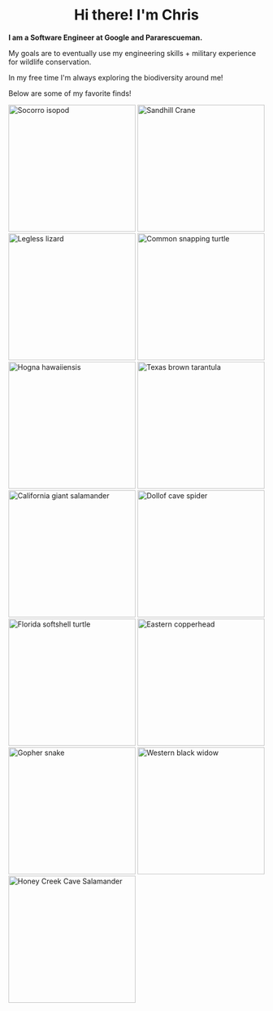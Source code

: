 <h1 align="center">Hi there! I'm Chris</h1>

<b>I am a Software Engineer at Google and Pararescueman.</b>
<p>My goals are to eventually use my engineering skills + military experience for wildlife conservation.</p>
  
<p>In my free time I'm always exploring the biodiversity around me!</p>
<p>Below are some of my favorite finds!</p>
<div>
  <img alt="Socorro isopod" src="https://github.com/user-attachments/assets/3538be2c-1c34-4c8e-a311-02ea43acf3e5" height="250px" />
  <img alt="Sandhill Crane" src="https://github.com/user-attachments/assets/8893e257-79e5-4bf1-856c-3ed2d1999c4d" height="250px" />
  <img alt="Legless lizard" src="https://user-images.githubusercontent.com/13311268/236928793-0a798f32-dc7c-4652-88eb-813c2db16194.jpg" height="250px" />
  <img alt="Common snapping turtle" src="https://user-images.githubusercontent.com/13311268/236927982-d8fe5bb4-857c-4812-9189-12fc7147ed8c.jpeg" height="250px"/>
  <img alt="Hogna hawaiiensis" src="https://user-images.githubusercontent.com/13311268/236928803-9ac8908e-1f05-4a35-b3c8-d4256a34af41.JPG" height="250px" />
  <img alt="Texas brown tarantula" src="https://user-images.githubusercontent.com/13311268/236928832-e79a5a88-5ab3-4408-845a-798dcf76c8af.jpg" height="250px"/>
  <img alt="California giant salamander" src="https://user-images.githubusercontent.com/13311268/236929827-4de76f67-5028-4d6f-9b52-a242aee327a1.JPG" height="250px" />
  <img alt="Dollof cave spider" src="https://user-images.githubusercontent.com/13311268/236930243-eb907bf8-afc7-4aee-899a-87e3891e33c4.JPG" height="250px" />
  <img alt="Florida softshell turtle" src="https://user-images.githubusercontent.com/13311268/236932865-ac280f2f-c57c-4435-b4b1-aed55870d036.JPG" height="250px" />
  <img alt="Eastern copperhead" src="https://github.com/Chrischuck/Chrischuck/assets/13311268/0c1d47e9-be04-4f84-a659-e51a0cf47f86" height="250px" />
  <img alt="Gopher snake" src="https://user-images.githubusercontent.com/13311268/236932890-d3f36e71-c172-4b98-a140-bbc58e115dc1.JPG" height="250px" />
  <img alt="Western black widow" src="https://user-images.githubusercontent.com/13311268/236933586-b573e90d-4f69-499e-985a-2bf5d1d922ae.JPG" height="250px" />
  <img alt="Honey Creek Cave Salamander" src="https://github.com/Chrischuck/Chrischuck/assets/13311268/9e1fc2ff-67ba-4ba9-9bf7-2a4e33d71204" height="250px" />
</div>
</div>
